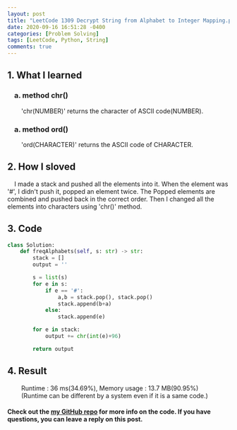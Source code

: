 ```yaml
---
layout: post
title: "LeetCode 1309 Decrypt String from Alphabet to Integer Mapping.py"
date: 2020-09-16 16:51:28 -0400
categories: [Problem Solving]
tags: [LeetCode, Python, String]
comments: true
---
```


## 1. What I learned
### &nbsp;&nbsp;&nbsp;&nbsp;a. method chr()  
&nbsp;&nbsp;&nbsp;&nbsp;&nbsp;&nbsp;&nbsp;&nbsp;'chr(NUMBER)' returns the character of ASCII code(NUMBER).   
### &nbsp;&nbsp;&nbsp;&nbsp;a. method ord()  
&nbsp;&nbsp;&nbsp;&nbsp;&nbsp;&nbsp;&nbsp;&nbsp;'ord(CHARACTER)' returns the ASCII code of CHARACTER.  

## 2. How I sloved
&nbsp;&nbsp;&nbsp;&nbsp;I made a stack and pushed all the elements into it. When the element was '#', I didn't push it, popped an element twice. The Popped elements are combined and pushed back in the correct order. Then I changed all the elements into characters using 'chr()' method.   

## 3. Code
```python
class Solution:
    def freqAlphabets(self, s: str) -> str:
        stack = []
        output = ''

        s = list(s)
        for e in s:
            if e == '#':
                a,b = stack.pop(), stack.pop()
                stack.append(b+a)
            else:
                stack.append(e)

        for e in stack:
            output += chr(int(e)+96)

        return output
```

## 4. Result
&nbsp;&nbsp;&nbsp;&nbsp;&nbsp;&nbsp;&nbsp;&nbsp;Runtime : 36 ms(34.69%), Memory usage : 13.7 MB(90.95%)  
&nbsp;&nbsp;&nbsp;&nbsp;&nbsp;&nbsp;&nbsp;&nbsp;(Runtime can be different by a system even if it is a same code.)

#### Check out the [my GitHub repo][hyuk-gh] for more info on the code. If you have questions, you can leave a reply on this post.

[hyuk-gh]:   https://github.com/dlgur1994/StudyAlgorithms
